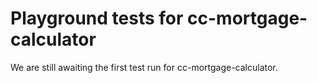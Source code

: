 # Playground tests for cc-mortgage-calculator
We are still awaiting the first test run for cc-mortgage-calculator.
